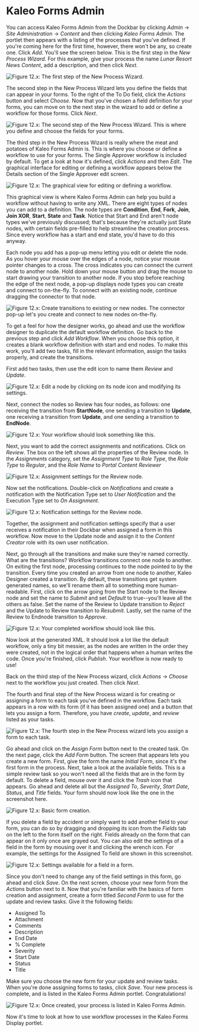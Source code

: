 # Kaleo Forms Admin [](id=kaleo-forms-admin)

You can access Kaleo Forms Admin from the Dockbar by clicking
*Admin* &rarr; *Site Administration* &rarr; *Content* and then clicking *Kaleo 
Forms Admin*. The portlet then appears with a listing of the processes that 
you've defined. If you're coming here for the first time, however, there won't 
be any, so create one. Click *Add*. You'll see the screen below. This is 
the first step in the *New Process Wizard*. For this example, give your process 
the name *Lunar Resort News Content*, add a description, and then click *Next*.

![Figure 12.x: The first step of the New Process Wizard.](../../images/kaleo-forms-admin-wizard-1.png)

The second step in the New Process Wizard lets you define the fields that 
can appear in your forms. To the right of the To Do field, click the *Actions* 
button and select *Choose*. Now that you've chosen a field definition for your 
forms, you can move on to the next step in the wizard to add or define a 
workflow for those forms. Click *Next*.

![Figure 12.x: The second step of the New Process Wizard. This is where you define and choose the fields for your forms.](../../images/kaleo-forms-admin-wizard-2.png)

The third step in the New Process Wizard is really where the meat and potatoes 
of Kaleo Forms Admin is. This is where you choose or define a workflow to use 
for your forms. The Single Approver workflow is included by default. To get a 
look at how it's defined, click *Actions* and then *Edit*. The graphical 
interface for editing or defining a workflow appears below the Details section 
of the Single Approver edit screen. 

![Figure 12.x: The graphical view for editing or defining a workflow.](../../images/kaleo-forms-graphical-editor.png)

This graphical view is where Kaleo Forms Admin can help you build a workflow 
without having to write any XML. There are eight types of nodes you can add to a 
definition. The node types are **Condition**, **End**, **Fork**, **Join**, 
**Join XOR**, **Start**, **State** and **Task**. Notice that Start and End 
aren't node types we've previously discussed; that's because they're actually 
just State nodes, with certain fields pre-filled to help streamline the creation 
process. Since every workflow has a start and end state, you'd have to do this 
anyway. 

Each node you add has a pop-up menu letting you edit or delete the node. As
you hover your mouse over the edges of a node, notice your mouse pointer changes
to a cross. The cross indicates you can connect the current node to another
node. Hold down your mouse button and drag the mouse to start drawing your
transition to another node. If you stop before reaching the edge of the next
node, a pop-up displays node types you can create and connect to on-the-fly. To
connect with an existing node, continue dragging the connector to that node. 

![Figure 12.x: Create transitions to existing or new nodes. The connector pop-up let's you create and connect to new nodes on-the-fly.](../../images/kaleo-connector.png)

To get a feel for how the designer works, go ahead and use the workflow designer 
to duplicate the default workflow definition. Go back to the previous step and 
click *Add Workflow*. When you choose this option, it creates a blank workflow 
definition with start and end nodes. To make this work, you'll add two tasks, 
fill in the relevant information, assign the tasks properly, and create the 
transitions. 

First add two tasks, then use the edit icon to name them *Review* and *Update*. 

![Figure 12.x: Edit a node by clicking on its node icon and modifying its settings.](../../images/kaleo-rename-node.png)

Next, connect the nodes so Review has four nodes, as follows: one receiving the
transition from **StartNode**, one sending a transition to **Update**, one
receiving a transition from **Update**, and one sending a transition to
**EndNode**. 

![Figure 12.x: Your workflow should look something like this.](../../images/kaleo-designer-basic-workflow.png)

Next, you want to add the correct assignments and notifications. Click on
*Review*. The box on the left shows all the properties of the Review node. In
the *Assignments* category, set the *Assignment Type* to *Role Type*, the 
*Role Type* to *Regular*, and the *Role Name* to *Portal Content Reviewer*

![Figure 12.x: Assignment settings for the Review node.](../../images/kaleo-forms-review-node-assignments.png)

Now set the notifications. Double-click on *Notifications* and create a 
notification with the Notification Type set to *User Notification* and the 
Execution Type set to *On Assignment*.

![Figure 12.x: Notification settings for the Review node.](../../images/kaleo-forms-review-node-notification.png)

Together, the assignment and notification settings specify that a user receives 
a notification in their Dockbar when assigned a form in this workflow. Now move 
to the Update node and assign it to the *Content Creator* role with its own user 
notification.

Next, go through all the transitions and make sure they're named correctly. 
What are the transitions? Workflow transitions connect one node to another. On 
exiting the first node, processing continues to the node pointed to by the 
transition. Every time you created an arrow from one node to another, Kaleo
Designer created a transition. By default, these transitions get system
generated names, so we'll rename them all to something more human-readable.
First, click on the arrow going from the Start node to the Review node and set
the name to *Submit* and set *Default* to true--you'll leave all the others as
false. Set the name of the Review to Update transition to *Reject* and the
Update to Review transition to *Resubmit*. Lastly, set the name of the Review to
Endnode transition to *Approve*.

![Figure 12.x: Your completed workflow should look like this.](../../images/kaleo-designer-basic-workflow-complete.png)

Now look at the generated XML. It should look a lot like the default workflow,
only a tiny bit messier, as the nodes are written in the order they were
created, not in the logical order that happens when a human writes the code.
Once you're finished, click *Publish*. Your workflow is now ready to use!

Back on the third step of the New Process wizard, click *Actions* &rarr; *Choose* 
next to the workflow you just created. Then click *Next*.

The fourth and final step of the New Process wizard is for creating or assigning 
a form to each task you've defined in the workflow. Each task appears in a row 
with its form (if it has been assigned one) and a button that lets you assign a 
form. Therefore, you have *create*, *update*, and *review* listed as your 
tasks.

![Figure 12.x: The fourth step in the New Process wizard lets you assign a form to each task.](../../images/kaleo-forms-admin-wizard-4.png)

Go ahead and click on the *Assign Form* button next to the created task. On the 
next page, click the *Add Form* button. The screen that appears lets you create 
a new form. First, give the form the name *Initial Form*, since it's the first 
form in the process. Next, take a look at the available fields. This is a simple 
review task so you won't need all the fields that are in the form by default. To 
delete a field, mouse over it and click the *Trash* icon that appears. Go ahead 
and delete all but the *Assigned To*, *Severity*, *Start Date*, *Status*, and 
*Title* fields. Your form should now look like the one in the screenshot here.

![Figure 12.x: Basic form creation.](../../images/kaleo-forms-admin-form-creation-1.png)

If you delete a field by accident or simply want to add another field to your 
form, you can do so by dragging and dropping its icon from the *Fields* tab on 
the left to the form itself on the right. Fields already on the form that can 
appear on it only once are grayed out. You can also edit the settings of a field 
in the form by mousing over it and clicking the wrench icon. For example, the 
settings for the Assigned To field are shown in this screenshot. 

![Figure 12.x: Settings available for a field in a form.](../../images/kaleo-forms-admin-form-creation-2.png)

Since you don't need to change any of the field settings in this form, go ahead 
and click *Save*. On the next screen, choose your new form from the *Actions* 
button next to it. Now that you're familiar with the basics of form creation and 
assignment, create a form titled *Second Form* to use for the update and review
tasks. Give it the following fields: 

- Assigned To
- Attachment
- Comments
- Description
- End Date
- % Complete
- Severity
- Start Date
- Status
- Title

Make sure you choose the new form for your update and review tasks. When you're 
done assigning forms to tasks, click *Save*. Your new process is complete, and 
is listed in the Kaleo Forms Admin portlet. Congratulations! 

![Figure 12.x: Once created, your process is listed in Kaleo Forms Admin.](../../images/kaleo-forms-admin-process-complete.png)

Now it's time to look at how to use workflow processes in the Kaleo Forms 
Display portlet.
